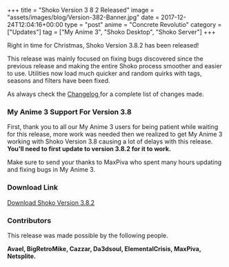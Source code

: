 +++
title = "Shoko Version 3 8 2 Released"
image = "assets/images/blog/Version-382-Banner.jpg"
date = 2017-12-24T12:04:16+00:00
type = "post"
anime = "Concrete Revolutio"
category = ["Updates"]
tag = ["My Anime 3", "Shoko Desktop", "Shoko Server"]
+++

Right in time for Christmas, Shoko Version 3.8.2 has been released!

This release was mainly focused on fixing bugs discovered since the previous release and making the entire Shoko process smoother and easier to use. Utilities now load much quicker and random quirks with tags, seasons and filters have been fixed. 

As always check the [Changelog ](https://docs.shokoanime.com/changelog.html)for a complete list of changes made.

### My Anime 3 Support For Version 3.8

First, thank you to all our My Anime 3 users for being patient while waiting for this release, more work was needed then we realized to get My Anime 3 working with Shoko Version 3.8 causing a lot of delays with this release. **You'll need to first update to version 3.8.2 for it to work.**

Make sure to send your thanks to MaxPiva who spent many hours updating and fixing bugs in My Anime 3.

### Download Link

[Download Shoko Version 3.8.2](https://shokoanime.com/downloads/)

### Contributors

This release was made possible by the following people.

**Avael, BigRetroMike, Cazzar, Da3dsoul, ElementalCrisis, MaxPiva, Netsplite.**
